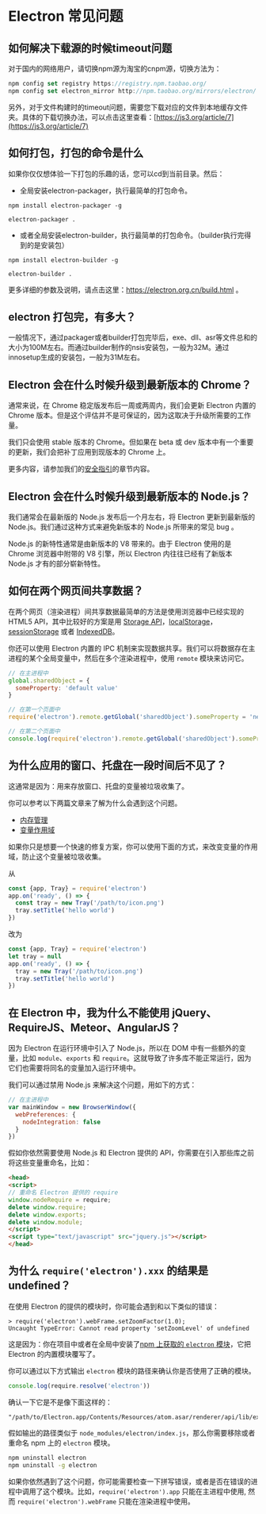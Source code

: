 # Electron 常见问题

## 如何解决下载源的时候timeout问题

对于国内的网络用户，请切换npm源为淘宝的cnpm源，切换方法为：
```js
npm config set registry https://registry.npm.taobao.org/
npm config set electron_mirror http://npm.taobao.org/mirrors/electron/
```
另外，对于文件构建时的timeout问题，需要您下载对应的文件到本地缓存文件夹。具体的下载切换办法，可以点击这里查看：[https://js3.org/article/7](https://js3.org/article/7)

## 如何打包，打包的命令是什么

如果你仅仅想体验一下打包的乐趣的话，您可以cd到当前目录。然后：

* 全局安装electron-packager，执行最简单的打包命令。

```batch
npm install electron-packager -g
```
```batch
electron-packager .
```
* 或者全局安装electron-builder，执行最简单的打包命令。（builder执行完得到的是安装包）
```batch
npm install electron-builder -g
```
```batch
electron-builder .
```
更多详细的参数及说明，请点击这里：https://electron.org.cn/build.html 。

## electron 打包完，有多大？

一般情况下，通过packager或者builder打包完毕后，exe、dll、asr等文件总和的大小为100M左右。而通过builder制作的nsis安装包，一般为32M。通过innosetup生成的安装包，一般为31M左右。

## Electron 会在什么时候升级到最新版本的 Chrome？

通常来说，在 Chrome 稳定版发布后一周或两周内，我们会更新 Electron 内置的 Chrome 版本。但是这个评估并不是可保证的，因为这取决于升级所需要的工作量。

我们只会使用 stable 版本的 Chrome。但如果在 beta 或 dev 版本中有一个重要的更新，我们会把补丁应用到现版本的 Chrome 上。

更多内容，请参加我们的[安全指引](../tutorial/security)的章节内容。

## Electron 会在什么时候升级到最新版本的 Node.js？

我们通常会在最新版的 Node.js 发布后一个月左右，将 Electron 更新到最新版的 Node.js。我们通过这种方式来避免新版本的 Node.js 所带来的常见 bug 。

Node.js 的新特性通常是由新版本的 V8 带来的。由于 Electron 使用的是 Chrome 浏览器中附带的 V8 引擎，所以 Electron 内往往已经有了新版本 Node.js 才有的部分崭新特性。

## 如何在两个网页间共享数据？

在两个网页（渲染进程）间共享数据最简单的方法是使用浏览器中已经实现的 HTML5 API，其中比较好的方案是用 [Storage API][storage]，[localStorage][local-storage]，[sessionStorage][session-storage] 或者 [IndexedDB][indexed-db]。

你还可以使用 Electron 内置的 IPC 机制来实现数据共享。我们可以将数据存在主进程的某个全局变量中，然后在多个渲染进程中，使用 `remote` 模块来访问它。

```javascript
// 在主进程中
global.sharedObject = {
  someProperty: 'default value'
}
```

```javascript
// 在第一个页面中
require('electron').remote.getGlobal('sharedObject').someProperty = 'new value'
```

```javascript
// 在第二个页面中
console.log(require('electron').remote.getGlobal('sharedObject').someProperty)
```

## 为什么应用的窗口、托盘在一段时间后不见了？

这通常是因为：用来存放窗口、托盘的变量被垃圾收集了。

你可以参考以下两篇文章来了解为什么会遇到这个问题。

* [内存管理][memory-management]
* [变量作用域][variable-scope]

如果你只是想要一个快速的修复方案，你可以使用下面的方式，来改变变量的作用域，防止这个变量被垃圾收集。

从

```javascript
const {app, Tray} = require('electron')
app.on('ready', () => {
  const tray = new Tray('/path/to/icon.png')
  tray.setTitle('hello world')
})
```

改为

```javascript
const {app, Tray} = require('electron')
let tray = null
app.on('ready', () => {
  tray = new Tray('/path/to/icon.png')
  tray.setTitle('hello world')
})
```

## 在 Electron 中，我为什么不能使用 jQuery、RequireJS、Meteor、AngularJS？

因为 Electron 在运行环境中引入了 Node.js，所以在 DOM 中有一些额外的变量，比如 `module`、`exports` 和 `require`。这就导致了许多库不能正常运行，因为它们也需要将同名的变量加入运行环境中。

我们可以通过禁用 Node.js 来解决这个问题，用如下的方式：

```javascript
// 在主进程中
var mainWindow = new BrowserWindow({
  webPreferences: {
    nodeIntegration: false
  }
})
```

假如你依然需要使用 Node.js 和 Electron 提供的 API，你需要在引入那些库之前将这些变量重命名，比如：

```html
<head>
<script>
// 重命名 Electron 提供的 require
window.nodeRequire = require;
delete window.require;
delete window.exports;
delete window.module;
</script>
<script type="text/javascript" src="jquery.js"></script>
</head>
```

## 为什么 `require('electron').xxx` 的结果是 undefined？

在使用 Electron 的提供的模块时，你可能会遇到和以下类似的错误：

```
> require('electron').webFrame.setZoomFactor(1.0);
Uncaught TypeError: Cannot read property 'setZoomLevel' of undefined
```

这是因为：你在项目中或者在全局中安装了[npm 上获取的 `electron` 模块][electron-module]，它把 Electron 的内置模块覆写了。

你可以通过以下方式输出 `electron` 模块的路径来确认你是否使用了正确的模块。

```javascript
console.log(require.resolve('electron'))
```

确认一下它是不是像下面这样的：

```
"/path/to/Electron.app/Contents/Resources/atom.asar/renderer/api/lib/exports/electron.js"
```

假如输出的路径类似于 `node_modules/electron/index.js`，那么你需要移除或者重命名 npm 上的 `electron` 模块。

```bash
npm uninstall electron
npm uninstall -g electron
```

如果你依然遇到了这个问题，你可能需要检查一下拼写错误，或者是否在错误的进程中调用了这个模块。比如，`require('electron').app` 只能在主进程中使用, 然而 `require('electron').webFrame` 只能在渲染进程中使用。

[memory-management]: https://developer.mozilla.org/en-US/docs/Web/JavaScript/Memory_Management
[variable-scope]: https://msdn.microsoft.com/library/bzt2dkta(v=vs.94).aspx
[electron-module]: https://www.npmjs.com/package/electron
[storage]: https://developer.mozilla.org/en-US/docs/Web/API/Storage
[local-storage]: https://developer.mozilla.org/en-US/docs/Web/API/Window/localStorage
[session-storage]: https://developer.mozilla.org/en-US/docs/Web/API/Window/sessionStorage
[indexed-db]: https://developer.mozilla.org/en-US/docs/Web/API/IndexedDB_API
